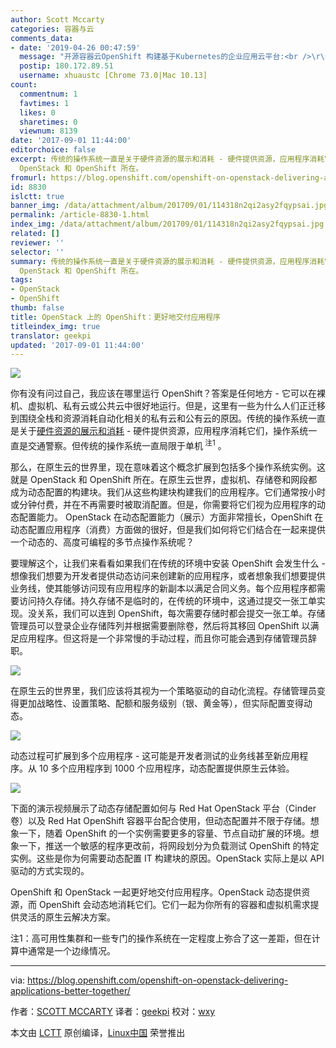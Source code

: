 ```yaml
---
author: Scott Mccarty
categories: 容器与云
comments_data:
- date: '2019-04-26 00:47:59'
  message: "开源容器云OpenShift 构建基于Kubernetes的企业应用云平台:<br />\r\nhttps://pan.baidu.com/s/1t-q0GXL4WRi8G_SvrLmkgw"
  postip: 180.172.89.51
  username: xhuaustc [Chrome 73.0|Mac 10.13]
count:
  commentnum: 1
  favtimes: 1
  likes: 0
  sharetimes: 0
  viewnum: 8139
date: '2017-09-01 11:44:00'
editorchoice: false
excerpt: 传统的操作系统一直是关于硬件资源的展示和消耗 - 硬件提供资源，应用程序消耗它们，操作系统一直是交通警察。但传统的操作系统一直局限于单机。那么，在原生云的世界里，现在意味着这个概念扩展到包括多个操作系统实例。这就是
  OpenStack 和 OpenShift 所在。
fromurl: https://blog.openshift.com/openshift-on-openstack-delivering-applications-better-together/
id: 8830
islctt: true
banner_img: /data/attachment/album/201709/01/114318n2qi2asy2fqypsai.jpg
permalink: /article-8830-1.html
index_img: /data/attachment/album/201709/01/114318n2qi2asy2fqypsai.jpg.thumb.jpg
related: []
reviewer: ''
selector: ''
summary: 传统的操作系统一直是关于硬件资源的展示和消耗 - 硬件提供资源，应用程序消耗它们，操作系统一直是交通警察。但传统的操作系统一直局限于单机。那么，在原生云的世界里，现在意味着这个概念扩展到包括多个操作系统实例。这就是
  OpenStack 和 OpenShift 所在。
tags:
- OpenStack
- OpenShift
thumb: false
title: OpenStack 上的 OpenShift：更好地交付应用程序
titleindex_img: true
translator: geekpi
updated: '2017-09-01 11:44:00'
---
```


![](/data/attachment/album/201709/01/114318n2qi2asy2fqypsai.jpg)


你有没有问过自己，我应该在哪里运行 OpenShift？答案是任何地方 - 它可以在裸机、虚拟机、私有云或公共云中很好地运行。但是，这里有一些为什么人们正迁移到围绕全栈和资源消耗自动化相关的私有云和公有云的原因。传统的操作系统一直是关于[硬件资源的展示和消耗](https://docs.google.com/presentation/d/139_dxpiYc5JR8yKAP8pl-FcZmOFQCuV8RyDxZqOOcVE/edit) - 硬件提供资源，应用程序消耗它们，操作系统一直是交通警察。但传统的操作系统一直局限于单机<sup> 注1</sup> 。


那么，在原生云的世界里，现在意味着这个概念扩展到包括多个操作系统实例。这就是 OpenStack 和 OpenShift 所在。在原生云世界，虚拟机、存储卷和网段都成为动态配置的构建块。我们从这些构建块构建我们的应用程序。它们通常按小时或分钟付费，并在不再需要时被取消配置。但是，你需要将它们视为应用程序的动态配置能力。 OpenStack 在动态配置能力（展示）方面非常擅长，OpenShift 在动态配置应用程序（消费）方面做的很好，但是我们如何将它们结合在一起来提供一个动态的、高度可编程的多节点操作系统呢？


要理解这个，让我们来看看如果我们在传统的环境中安装 OpenShift 会发生什么 - 想像我们想要为开发者提供动态访问来创建新的应用程序，或者想象我们想要提供业务线，使其能够访问现有应用程序的新副本以满足合同义务。每个应用程序都需要访问持久存储。持久存储不是临时的，在传统的环境中，这通过提交一张工单实现。没关系，我们可以连到 OpenShift，每次需要存储时都会提交一张工单。存储管理员可以登录企业存储阵列并根据需要删除卷，然后将其移回 OpenShift 以满足应用程序。但这将是一个非常慢的手动过程，而且你可能会遇到存储管理员辞职。


![](/data/attachment/album/201709/01/114404iu0eeenlso8sisz0.png)


在原生云的世界里，我们应该将其视为一个策略驱动的自动化流程。存储管理员变得更加战略性、设置策略、配额和服务级别（银、黄金等），但实际配置变得动态。


![](/data/attachment/album/201709/01/114405drpy1yllptg8ynl4.png)


动态过程可扩展到多个应用程序 - 这可能是开发者测试的业务线甚至新应用程序。从 10 多个应用程序到 1000 个应用程序，动态配置提供原生云体验。


![](/data/attachment/album/201709/01/114406zkzwsmsp7jx3ums6.png)


下面的演示视频展示了动态存储配置如何与 Red Hat OpenStack 平台（Cinder 卷）以及 Red Hat OpenShift 容器平台配合使用，但动态配置并不限于存储。想象一下，随着 OpenShift 的一个实例需要更多的容量、节点自动扩展的环境。想象一下，推送一个敏感的程序更改前，将网段划分为负载测试 OpenShift 的特定实例。这些是你为何需要动态配置 IT 构建块的原因。OpenStack 实际上是以 API 驱动的方式实现的。






OpenShift 和 OpenStack 一起更好地交付应用程序。OpenStack 动态提供资源，而 OpenShift 会动态地消耗它们。它们一起为你所有的容器和虚拟机需求提供灵活的原生云解决方案。


注1：高可用性集群和一些专门的操作系统在一定程度上弥合了这一差距，但在计算中通常是一个边缘情况。




---


via: <https://blog.openshift.com/openshift-on-openstack-delivering-applications-better-together/>


作者：[SCOTT MCCARTY](https://blog.openshift.com/author/smccartyredhat-com/) 译者：[geekpi](https://github.com/geekpi) 校对：[wxy](https://github.com/wxy)


本文由 [LCTT](https://github.com/LCTT/TranslateProject) 原创编译，[Linux中国](https://linux.cn/) 荣誉推出
